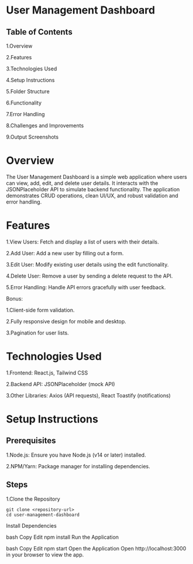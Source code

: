 # User Management Dashboard
## Table of Contents
1.Overview

2.Features

3.Technologies Used

4.Setup Instructions

5.Folder Structure

6.Functionality

7.Error Handling

8.Challenges and Improvements

9.Output Screenshots


# Overview
The User Management Dashboard is a simple web application where users can view, add, edit, and delete user details. It interacts with the JSONPlaceholder API to simulate backend functionality. The application demonstrates CRUD operations, clean UI/UX, and robust validation and error handling.

# Features
1.View Users: Fetch and display a list of users with their details.

2.Add User: Add a new user by filling out a form.

3.Edit User: Modify existing user details using the edit functionality.

4.Delete User: Remove a user by sending a delete request to the API.

5.Error Handling: Handle API errors gracefully with user feedback.

Bonus:
   
   1.Client-side form validation.
    
   2.Fully responsive design for mobile and desktop.
    
   3.Pagination for user lists.

# Technologies Used
 1.Frontend: React.js, Tailwind CSS
 
 2.Backend API: JSONPlaceholder (mock API)
 
 3.Other Libraries: Axios (API requests), React Toastify (notifications) 


# Setup Instructions
## Prerequisites
1.Node.js: Ensure you have Node.js (v14 or later) installed.

2.NPM/Yarn: Package manager for installing dependencies.
## Steps
1.Clone the Repository

    git clone <repository-url>
    cd user-management-dashboard
Install Dependencies

bash
Copy
Edit
npm install
Run the Application

bash
Copy
Edit
npm start
Open the Application Open http://localhost:3000 in your browser to view the app.

